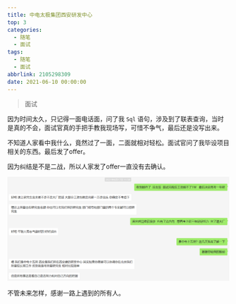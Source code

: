```yaml
---
title: 中电太极集团西安研发中心
top: 3
categories:
  - 随笔
  - 面试
tags:
  - 随笔
  - 面试
abbrlink: 2105298309
date: 2021-06-10 00:00:00
---
```


>   面试

<!--more-->

因为时间太久，只记得一面电话面，问了我 `Sql` 语句，涉及到了联表查询，当时是真的不会，面试官真的手把手教我现场写，可惜不争气，最后还是没写出来。

不知道人家看中我什么，竟然过了一面，二面就相对轻松。面试官问了我毕设项目相关的东西。最后发了offer。

因为纠结是不是二战，所以人家发了offer一直没有去确认。

![image-20220103110358028](3-中电太极/image-20220103110358028.png)

不管未来怎样，感谢一路上遇到的所有人。